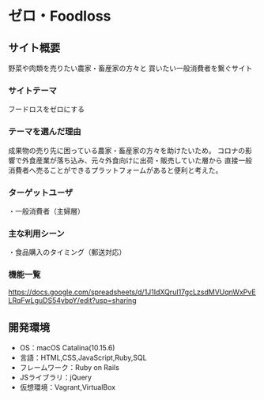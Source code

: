 # ゼロ・Foodloss

## サイト概要
野菜や肉類を売りたい農家・畜産家の方々と
買いたい一般消費者を繋ぐサイト

### サイトテーマ
フードロスをゼロにする

### テーマを選んだ理由
成果物の売り先に困っている農家・畜産家の方々を助けたいため。
コロナの影響で外食産業が落ち込み、元々外食向けに出荷・販売していた層から
直接一般消費者へ売ることができるプラットフォームがあると便利と考えた。


### ターゲットユーザ
・一般消費者（主婦層）

### 主な利用シーン
・食品購入のタイミング（郵送対応）


### 機能一覧
https://docs.google.com/spreadsheets/d/1J1IdXQruI17gcLzsdMVUqnWxPvELRqFwLguDS54ybpY/edit?usp=sharing

## 開発環境
- OS：macOS Catalina(10.15.6)
- 言語：HTML,CSS,JavaScript,Ruby,SQL
- フレームワーク：Ruby on Rails
- JSライブラリ：jQuery
- 仮想環境：Vagrant,VirtualBox

